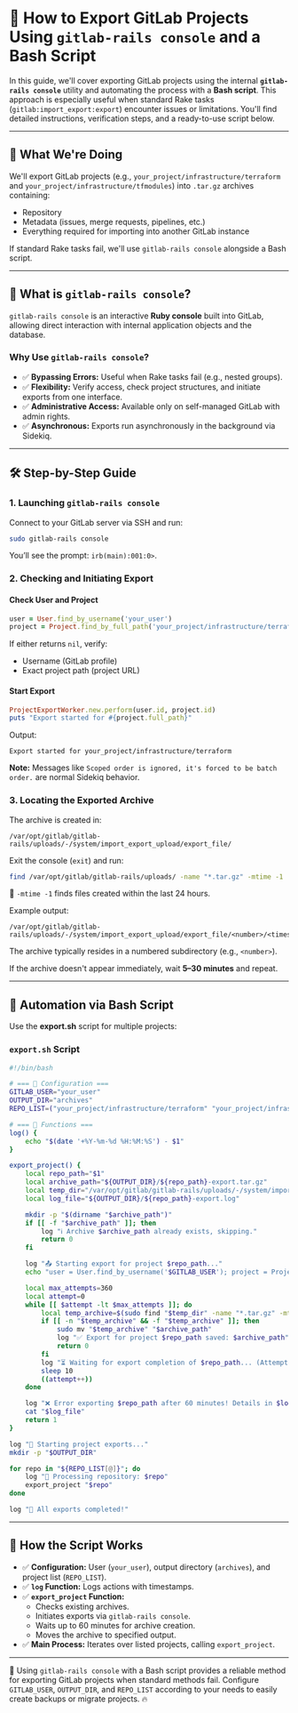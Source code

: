 # 📌 How to Export GitLab Projects Using `gitlab-rails console` and a Bash Script

In this guide, we'll cover exporting GitLab projects using the internal **`gitlab-rails console`** utility and automating the process with a **Bash script**. This approach is especially useful when standard Rake tasks (`gitlab:import_export:export`) encounter issues or limitations. You'll find detailed instructions, verification steps, and a ready-to-use script below.

---

## 🎯 What We're Doing

We'll export GitLab projects (e.g., `your_project/infrastructure/terraform` and `your_project/infrastructure/tfmodules`) into `.tar.gz` archives containing:

- Repository
- Metadata (issues, merge requests, pipelines, etc.)
- Everything required for importing into another GitLab instance

If standard Rake tasks fail, we'll use `gitlab-rails console` alongside a Bash script.

---

## 🔹 What is `gitlab-rails console`?

`gitlab-rails console` is an interactive **Ruby console** built into GitLab, allowing direct interaction with internal application objects and the database.

### Why Use `gitlab-rails console`?

- ✅ **Bypassing Errors:** Useful when Rake tasks fail (e.g., nested groups).
- ✅ **Flexibility:** Verify access, check project structures, and initiate exports from one interface.
- ✅ **Administrative Access:** Available only on self-managed GitLab with admin rights.
- ✅ **Asynchronous:** Exports run asynchronously in the background via Sidekiq.

---

## 🛠️ Step-by-Step Guide

### 1. Launching `gitlab-rails console`

Connect to your GitLab server via SSH and run:

```bash
sudo gitlab-rails console
```

You’ll see the prompt: `irb(main):001:0>`.

### 2. Checking and Initiating Export

#### Check User and Project

```ruby
user = User.find_by_username('your_user')
project = Project.find_by_full_path('your_project/infrastructure/terraform')
```

If either returns `nil`, verify:

- Username (GitLab profile)
- Exact project path (project URL)

#### Start Export

```ruby
ProjectExportWorker.new.perform(user.id, project.id)
puts "Export started for #{project.full_path}"
```

Output:

```
Export started for your_project/infrastructure/terraform
```

**Note:** Messages like `Scoped order is ignored, it's forced to be batch order.` are normal Sidekiq behavior.

### 3. Locating the Exported Archive

The archive is created in:

```
/var/opt/gitlab/gitlab-rails/uploads/-/system/import_export_upload/export_file/
```

Exit the console (`exit`) and run:

```bash
find /var/opt/gitlab/gitlab-rails/uploads/ -name "*.tar.gz" -mtime -1
```

📌 `-mtime -1` finds files created within the last 24 hours.

Example output:

```
/var/opt/gitlab/gitlab-rails/uploads/-/system/import_export_upload/export_file/<number>/<timestamp>_your_project_infrastructure_terraform_export.tar.gz
```

The archive typically resides in a numbered subdirectory (e.g., `<number>`).

If the archive doesn't appear immediately, wait **5–30 minutes** and repeat.

---

## 🤖 Automation via Bash Script

Use the **export.sh** script for multiple projects:

### `export.sh` Script

```bash
#!/bin/bash

# === 🔹 Configuration ===
GITLAB_USER="your_user"
OUTPUT_DIR="archives"
REPO_LIST=("your_project/infrastructure/terraform" "your_project/infrastructure/tfmodules")

# === 🔹 Functions ===
log() {
    echo "$(date '+%Y-%m-%d %H:%M:%S') - $1"
}

export_project() {
    local repo_path="$1"
    local archive_path="${OUTPUT_DIR}/${repo_path}-export.tar.gz"
    local temp_dir="/var/opt/gitlab/gitlab-rails/uploads/-/system/import_export_upload/export_file"
    local log_file="${OUTPUT_DIR}/${repo_path}-export.log"

    mkdir -p "$(dirname "$archive_path")"
    if [[ -f "$archive_path" ]]; then
        log "ℹ️ Archive $archive_path already exists, skipping."
        return 0
    fi

    log "📤 Starting export for project $repo_path..."
    echo "user = User.find_by_username('$GITLAB_USER'); project = Project.find_by_full_path('$repo_path'); ProjectExportWorker.new.perform(user.id, project.id)" | sudo gitlab-rails console > "$log_file" 2>&1

    local max_attempts=360
    local attempt=0
    while [[ $attempt -lt $max_attempts ]]; do
        local temp_archive=$(sudo find "$temp_dir" -name "*.tar.gz" -mtime -1)
        if [[ -n "$temp_archive" && -f "$temp_archive" ]]; then
            sudo mv "$temp_archive" "$archive_path"
            log "✅ Export for project $repo_path saved: $archive_path"
            return 0
        fi
        log "⏳ Waiting for export completion of $repo_path... (Attempt: $((attempt+1))/$max_attempts)"
        sleep 10
        ((attempt++))
    done

    log "❌ Error exporting $repo_path after 60 minutes! Details in $log_file"
    cat "$log_file"
    return 1
}

log "🚀 Starting project exports..."
mkdir -p "$OUTPUT_DIR"

for repo in "${REPO_LIST[@]}"; do
    log "🔧 Processing repository: $repo"
    export_project "$repo"
done

log "🎉 All exports completed!"
```

---

## 📌 How the Script Works

- ✅ **Configuration:** User (`your_user`), output directory (`archives`), and project list (`REPO_LIST`).
- ✅ **`log` Function:** Logs actions with timestamps.
- ✅ **`export_project` Function:**
    - Checks existing archives.
    - Initiates exports via `gitlab-rails console`.
    - Waits up to 60 minutes for archive creation.
    - Moves the archive to specified output.
- ✅ **Main Process:** Iterates over listed projects, calling `export_project`.

---

🚀 Using `gitlab-rails console` with a Bash script provides a reliable method for exporting GitLab projects when standard methods fail. Configure `GITLAB_USER`, `OUTPUT_DIR`, and `REPO_LIST` according to your needs to easily create backups or migrate projects. 🔥